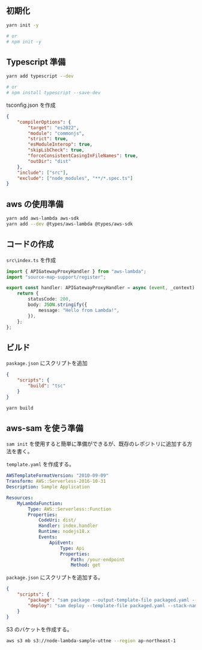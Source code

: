 ## 初期化

```bash
yarn init -y

# or
# npm init -y

```

## Typescript 準備

```bash
yarn add typescript --dev

# or
# npm install typescript --save-dev

```

tsconfig.json を作成

```json
{
    "compilerOptions": {
        "target": "es2022",
        "module": "commonjs",
        "strict": true,
        "esModuleInterop": true,
        "skipLibCheck": true,
        "forceConsistentCasingInFileNames": true,
        "outDir": "dist"
    },
    "include": ["src"],
    "exclude": ["node_modules", "**/*.spec.ts"]
}
```

## aws の使用準備

```bash
yarn add aws-lambda aws-sdk
yarn add --dev @types/aws-lambda @types/aws-sdk
```

## コードの作成

`src\index.ts` を作成

```typescript
import { APIGatewayProxyHandler } from "aws-lambda";
import "source-map-support/register";

export const handler: APIGatewayProxyHandler = async (event, _context) => {
    return {
        statusCode: 200,
        body: JSON.stringify({
            message: "Hello from Lambda!",
        }),
    };
};
```

## ビルド

`paskage.json` にスクリプトを追加

```json
{
    "scripts": {
        "build": "tsc"
    }
}
```

```bash
yarn build
```

## aws-sam を使う準備

`sam init` を使用すると簡単に準備ができるが、既存のレポジトリに追加する方法を書く。

`template.yaml` を作成する。

```yaml
AWSTemplateFormatVersion: "2010-09-09"
Transform: AWS::Serverless-2016-10-31
Description: Sample Application

Resources:
    MyLambdaFunction:
        Type: AWS::Serverless::Function
        Properties:
            CodeUri: dist/
            Handler: index.handler
            Runtime: nodejs18.x
            Events:
                ApiEvent:
                    Type: Api
                    Properties:
                        Path: /your-endpoint
                        Method: get
```

`package.json` にスクリプトを追加する。

```json
{
    "scripts": {
        "package": "sam package --output-template-file packaged.yaml --s3-bucket node-lambda-sample-uttne",
        "deploy": "sam deploy --template-file packaged.yaml --stack-name node-lambda-sample-stack --capabilities CAPABILITY_IAM"
    }
}
```

S3 のバケットを作成する。

```bash
aws s3 mb s3://node-lambda-sample-uttne --region ap-northeast-1
```
